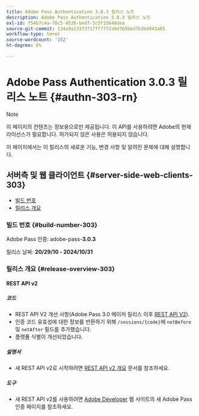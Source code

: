 ```yaml
---
title: Adobe Pass Authentication 3.0.3 릴리스 노트
description: Adobe Pass Authentication 3.0.3 릴리스 노트
exl-id: f54b7c4a-78c5-4536-bed7-3c5f15640dea
source-git-commit: 134a9a13373717ff7772a9d765bbd7b3b4943a85
workflow-type: tm+mt
source-wordcount: '152'
ht-degree: 0%

---
```


# Adobe Pass Authentication 3.0.3 릴리스 노트 {#authn-303-rn}

>[!NOTE]
>
>이 페이지의 컨텐츠는 정보용으로만 제공됩니다. 이 API를 사용하려면 Adobe의 현재 라이선스가 필요합니다. 허가되지 않은 사용은 허용되지 않습니다.

이 페이지에서는 이 릴리스의 새로운 기능, 변경 사항 및 알려진 문제에 대해 설명합니다.

## 서버측 및 웹 클라이언트 {#server-side-web-clients-303}

* [빌드 번호](#build-number-303)
* [릴리스 개요](#release-overview-303)

### 빌드 번호 {#build-number-303}

Adobe Pass 인증: adobe-pass-**3.0.3**

릴리스 날짜: **20/29/10 - 2024/10/31**

### 릴리스 개요 {#release-overview-303}

#### REST API v2

##### 코드

* REST API V2 개선 사항(Adobe Pass 3.0 메이저 릴리스 이후 [REST API V2](../integration-guide-programmers/rest-apis/rest-api-v2/apis/rest-api-v2-apis-overview.md)).
* 인증 코드 유효성에 대한 정보를 반환하기 위해 `/sessions/{code}`에 `notBefore` 및 `notAfter` 필드를 추가했습니다.
* 플랫폼 식별이 개선되었습니다.

##### 설명서

* 새 REST API v2로 시작하려면 [REST API v2 개요](../integration-guide-programmers/rest-apis/rest-api-v2/rest-api-v2-overview.md) 문서를 참조하세요.

##### 도구

* 새 REST API v2를 사용하려면 [Adobe Developer](https://developer.adobe.com/adobe-pass) 웹 사이트의 새 Adobe Pass 인증 페이지를 참조하세요.
